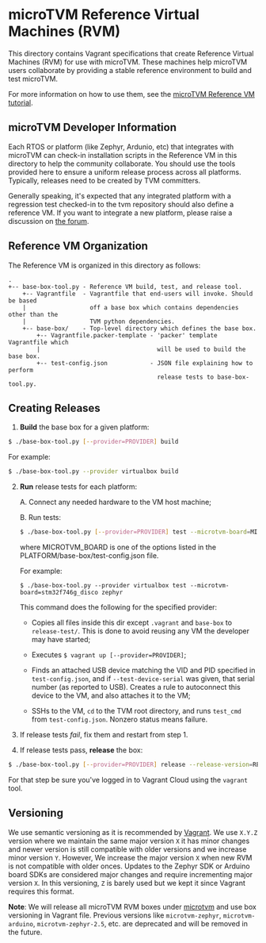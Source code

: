 <!--- Licensed to the Apache Software Foundation (ASF) under one -->
<!--- or more contributor license agreements.  See the NOTICE file -->
<!--- distributed with this work for additional information -->
<!--- regarding copyright ownership.  The ASF licenses this file -->
<!--- to you under the Apache License, Version 2.0 (the -->
<!--- "License"); you may not use this file except in compliance -->
<!--- with the License.  You may obtain a copy of the License at -->

<!---   http://www.apache.org/licenses/LICENSE-2.0 -->

<!--- Unless required by applicable law or agreed to in writing, -->
<!--- software distributed under the License is distributed on an -->
<!--- "AS IS" BASIS, WITHOUT WARRANTIES OR CONDITIONS OF ANY -->
<!--- KIND, either express or implied.  See the License for the -->
<!--- specific language governing permissions and limitations -->
<!--- under the License. -->

# microTVM Reference Virtual Machines (RVM)

This directory contains Vagrant specifications that create Reference Virtual
Machines (RVM) for use with microTVM. These machines help microTVM users
collaborate by providing a stable reference environment to build and test
microTVM.

For more information on how to use them, see the
[microTVM Reference VM tutorial](../../../tutorials/micro/micro_reference_vm.py).


## microTVM Developer Information

Each RTOS or platform (like Zephyr, Ardunio, etc) that integrates with microTVM
can check-in installation scripts in the Reference VM in this directory to help
the community collaborate. You should use the tools provided here to ensure a
uniform release process across all platforms. Typically, releases need to be
created by TVM committers.

Generally speaking, it's expected that any integrated platform with a regression
test checked-in to the tvm repository should also define a reference VM. If you
want to integrate a new platform, please raise a discussion on
[the forum](https://discuss.tvm.ai).


## Reference VM Organization

The Reference VM is organized in this directory as follows:

```
.
+-- base-box-tool.py - Reference VM build, test, and release tool.
    +-- Vagrantfile  - Vagrantfile that end-users will invoke. Should be based
    |                  off a base box which contains dependencies other than the
    |                  TVM python dependencies.
    +-- base-box/    - Top-level directory which defines the base box.
        +-- Vagrantfile.packer-template - 'packer' template Vagrantfile which
        |                                 will be used to build the base box.
        +-- test-config.json            - JSON file explaining how to perform
                                          release tests to base-box-tool.py.
```


## Creating Releases

1. **Build** the base box for a given platform:
```bash
$ ./base-box-tool.py [--provider=PROVIDER] build
```

For example:
```bash
$ ./base-box-tool.py --provider virtualbox build
```

2. **Run** release tests for each platform:

   A. Connect any needed hardware to the VM host machine;

   B. Run tests:
   ```bash
   $ ./base-box-tool.py [--provider=PROVIDER] test --microtvm-board=MICROTVM_BOARD [--test-device-serial=SERIAL] PLATFORM
   ```
   where MICROTVM_BOARD is one of the options listed in the
   PLATFORM/base-box/test-config.json file.

   For example:
   ```base
   $ ./base-box-tool.py --provider virtualbox test --microtvm-board=stm32f746g_disco zephyr
   ```

   This command does the following for the specified provider:

   * Copies all files inside this dir except `.vagrant` and `base-box` to
   `release-test/`. This is done to avoid reusing any VM the developer may have
   started;

   * Executes `$ vagrant up [--provider=PROVIDER]`;

   * Finds an attached USB device matching the VID and PID specified in
   `test-config.json`, and if `--test-device-serial` was given, that serial
   number (as reported to USB). Creates a rule to autoconnect this device to the
   VM, and also attaches it to the VM;

   * SSHs to the VM, `cd` to the TVM root directory, and runs `test_cmd` from
   `test-config.json`. Nonzero status means failure.

3. If release tests _fail_, fix them and restart from step 1.

4. If release tests pass, **release** the box:
```bash
$ ./base-box-tool.py [--provider=PROVIDER] release --release-version=RELEASE_VER
```
   For that step be sure you've logged in to Vagrant Cloud using the `vagrant`
   tool.

## Versioning
We use semantic versioning as it is recommended by [Vagrant](https://www.vagrantup.com/docs/boxes/versioning). We use `X.Y.Z` version where we maintain the same major version `X` it has minor changes and newer version is still compatible with older versions and we increase minor version `Y`. However, We increase the major version `X` when new RVM is not compatible with older onces. Updates to the Zephyr SDK or Arduino board SDKs are considered major changes and require incrementing major version `X`. In this versioning, `Z` is barely used but we kept it since Vagrant requires this format.

**Note**: We will release all microTVM RVM boxes under [microtvm](https://app.vagrantup.com/tlcpack/boxes/microtvm) and use box versioning in Vagrant file. Previous versions like `microtvm-zephyr`, `microtvm-arduino`, `microtvm-zephyr-2.5`, etc. are deprecated and will be removed in the future.
